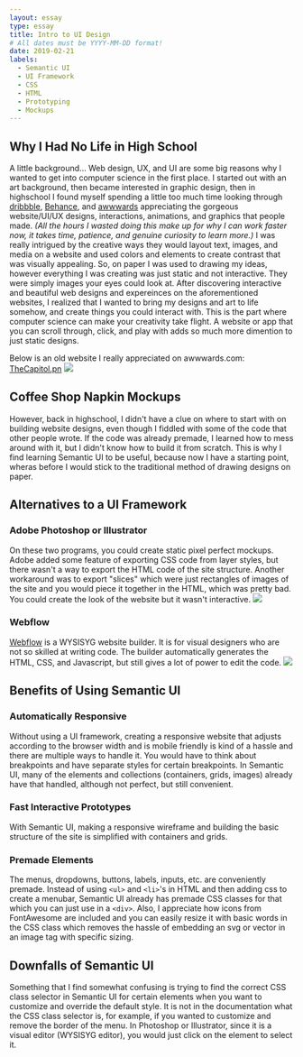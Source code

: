 ```yaml
---
layout: essay
type: essay
title: Intro to UI Design
# All dates must be YYYY-MM-DD format!
date: 2019-02-21
labels:
  - Semantic UI
  - UI Framework
  - CSS
  - HTML
  - Prototyping
  - Mockups
---
```


## Why I Had No Life in High School
A little background... Web design, UX, and UI are some big reasons why I wanted to get into computer science in the first place. I started out with an art background, then became interested in graphic design, then in highschool I found myself spending a little too much time looking through [dribbble](http://dribbble.com), [Behance](http://www.behance.net), and [awwwards](http://www.awwwards.com) appreciating the gorgeous website/UI/UX designs, interactions, animations, and graphics that people made. _(All the hours I wasted doing this make up for why I can work faster now, it takes time, patience, and genuine curiosity to learn more.)_ I was really intrigued by the creative ways they would layout text, images, and media on a website and used colors and elements to create contrast that was visually appealing. So, on paper I was used to drawing my ideas, however everything I was creating was just static and not interactive. They were simply images your eyes could look at. After discovering interactive and beautiful web designs and expereinces on the aforementioned websites, I realized that I wanted to bring my designs and art to life somehow, and create things you could interact with. This is the part where computer science can make your creativity take flight. A website or app that you can scroll through, click, and play with adds so much more dimention to just static designs.

Below is an old website I really appreciated on awwwards.com: [TheCapitol.pn](http://www.thecapitol.pn)
<img src="https://assets.awwwards.com/awards/images/2014/08/the-capitol-website.jpg" class="ui image">

## Coffee Shop Napkin Mockups
However, back in highschool, I didn't have a clue on where to start with on building website designs, even though I fiddled with some of the code that other people wrote. If the code was already premade, I learned how to mess around with it, but I didn't know how to build it from scratch. This is why I find learning Semantic UI to be useful, because now I have a starting point, wheras before I would stick to the traditional method of drawing designs on paper.

## Alternatives to a UI Framework

### Adobe Photoshop or Illustrator
On these two programs, you could create static pixel perfect mockups. Adobe added some feature of exporting CSS code from layer styles, but there wasn't a way to export the HTML code of the site structure. Another workaround was to export "slices" which were just rectangles of images of the site and you would piece it together in the HTML, which was pretty bad. You could create the look of the website but it wasn't interactive.
<img src="https://i.ytimg.com/vi/D-Ya08vvWD4/maxresdefault.jpg" class="ui image">

### Webflow
[Webflow](www.webflow.com) is a WYSISYG website builder. It is for visual designers who are not so skilled at writing code. The builder automatically generates the HTML, CSS, and Javascript, but still gives a lot of power to edit the code.
<img src="https://forum.webflow.com/uploads/webflow1/2003/23ebeea5f48926c6.png" class="ui image">

## Benefits of Using Semantic UI

### Automatically Responsive
Without using a UI framework, creating a responsive website that adjusts according to the browser width and is mobile friendly is kind of a hassle and there are multiple ways to handle it. You would have to think about breakpoints and have separate styles for certain breakpoints. In Semantic UI, many of the elements and collections (containers, grids, images) already have that handled, although not perfect, but still convenient.

### Fast Interactive Prototypes
With Semantic UI, making a responsive wireframe and building the basic structure of the site is simplified with containers and grids.

### Premade Elements
The menus, dropdowns, buttons, labels, inputs, etc. are conveniently premade. Instead of using `<ul>` and `<li>`'s in HTML and then adding css to create a menubar, Semantic UI already has premade CSS classes for that which you can just use in a `<div>`. Also, I appreciate how icons from FontAwesome are included and you can easily resize it with basic words in the CSS class which removes the hassle of embedding an svg or vector in an image tag with specific sizing.

## Downfalls of Semantic UI
Something that I find somewhat confusing is trying to find the correct CSS class selector in Semantic UI for certain elements when you want to customize and override the default style. It is not in the documentation what the CSS class selector is, for example, if you wanted to customize and remove the border of the menu. In Photoshop or Illustrator, since it is a visual editor (WYSISYG editor), you would just click on the element to select it.





